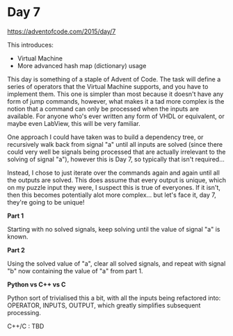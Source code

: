# Day 7

https://adventofcode.com/2015/day/7

This introduces:
- Virtual Machine
- More advanced hash map (dictionary) usage

This day is something of a staple of Advent of Code.  The task will define a series of operators that the Virtual Machine supports, and you have to implement them.  This one is simpler than most because it doesn't have any form of jump commands, however, what makes it a tad more complex is the notion that a command can only be processed when the inputs are available.  For anyone who's ever written any form of VHDL or equivalent, or maybe even LabView, this will be very familiar.

One approach I could have taken was to build a dependency tree, or recursively walk back from signal "a" until all inputs are solved (since there could very well be signals being processed that are actually irrelevant to the solving of signal "a"), however this is Day 7, so typically that isn't required...

Instead, I chose to just iterate over the commands again and again until all the outputs are solved.  This does assume that every output is unique, which on my puzzle input they were, I suspect this is true of everyones.  If it isn't, then this becomes potentially alot more complex... but let's face it, day 7, they're going to be unique!

**Part 1**

Starting with no solved signals, keep solving until the value of signal "a" is known.

**Part 2**

Using the solved value of "a", clear all solved signals, and repeat with signal "b" now containing the value of "a" from part 1.

**Python vs C++ vs C**

Python sort of trivialised this a bit, with all the inputs being refactored into: OPERATOR, INPUTS, OUTPUT, which greatly simplifies subsequent processing.

C++/C : TBD
